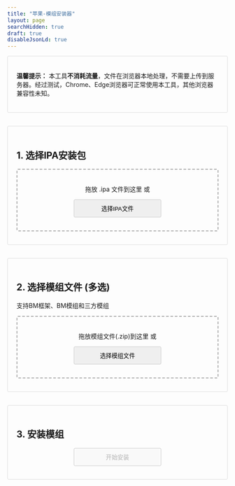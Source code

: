 ```yaml
---
title: "苹果-模组安装器"
layout: page
searchHidden: true
draft: true
disableJsonLd: true
---
```


<style>
    h1 {
        text-align: center;
        margin-bottom: 30px;
    }
    .section {
        margin-bottom: 30px;
        padding: 20px;
        border: 1px solid #ddd;
        border-radius: 3px;
    }
    .drop-zone {
        border: 2px dashed #aaa;
        padding: 20px;
        text-align: center;
        margin: 10px 0;
        cursor: pointer;
        border-radius: 3px;
    }
    .drop-zone.drag-over {
        border-color: #666;
    }
    .section button {
        border: 1px solid #ccc;
        border-radius: 5px;
        padding: 10px; /* 可去掉左右固定padding，避免与width冲突 */
        margin: 10px auto;
        border-radius: 3px;
        cursor: pointer;
        display: block;
        width: 200px; /* 固定宽度，根据需求调整数值 */
    }
    .section button:hover {
        transform: translateY(-1px);
        box-shadow: 0 2px 8px #666;
    }

    .file-info {
        margin: 10px 0;
        padding: 10px;
        border: 1px solid #ddd;
        border-radius: 3px;
    }
    .progress-container {
        margin: 10px 0;
        display: none;
      }
      .progress-bar {
        height: 5px;
        border: 1px solid #666;
        border-radius: 3px;
        overflow: hidden;
      }
      
      .progress-fill {
        height: 100%;
        width: 0%;
        transition: width 0.3s;
        background-color: #4cd964; /* 进度填充色（绿色示例） */
      }
    .error {
        color: red;
        margin: 10px 0;
        display: none;
    }
    .file-list {
        margin: 10px 0;
        max-height: 200px;
        overflow-y: auto;
        border: 1px solid #ddd;
        padding: 10px;
        background-color: #fff;
    }
    .file-item {
        padding: 5px;
        border-bottom: 1px solid #eee;
    }
    .file-item:last-child {
        border-bottom: none;
    }
</style>



<div class="section">
    <p><strong>温馨提示：</strong> 本工具<strong>不消耗流量</strong>，文件在浏览器本地处理，不需要上传到服务器。经过测试，Chrome、Edge浏览器可正常使用本工具，其他浏览器兼容性未知。</p>
</div>

<div class="section">
    <h2>1. 选择IPA安装包</h2>
    <div id="ipaDropZone" class="drop-zone">
        <p>拖放 .ipa 文件到这里 或</p>
        <button id="ipaBrowseBtn">选择IPA文件</button>
        <input type="file" id="ipaFileInput" accept=".ipa" style="display: none;">
    </div>
    <div id="ipaFileInfo" class="file-info" style="display: none;"></div>
    <div id="ipaError" class="error"></div>
</div>

<div class="section">
    <h2>2. 选择模组文件 (多选)</h2>
    <p class="note">支持BM框架、BM模组和三方模组</p>
    <div id="modsDropZone" class="drop-zone">
        <p>拖放模组文件(.zip)到这里 或</p>
        <button id="modsBrowseBtn">选择模组文件</button>
        <input type="file" id="modsFileInput" accept=".zip" multiple style="display: none;">
    </div>
    <div id="modsFileList" class="file-list" style="display: none;"></div>
    <div id="modsError" class="error"></div>
</div>

<div class="section">
    <h2>3. 安装模组</h2>
    <button id="installBtn" disabled>开始安装</button>
    <div id="installProgress" class="progress-container">
        <div class="progress-bar">
            <div id="installProgressFill" class="progress-fill"></div>
        </div>
        <p id="installProgressText">准备就绪</p>
    </div>
    <div id="installError" class="error"></div>
    <div id="installResult" style="display: none;">
        <h3>安装完成！</h3>
        <button id="downloadBtn">下载修改后的IPA</button>
    </div>
</div>

<script src="/js/klfa.encrypt.js"></script>
<script src="https://cdnjs.cloudflare.com/ajax/libs/jszip/3.10.1/jszip.min.js"></script>
<script src="https://cdnjs.cloudflare.com/ajax/libs/FileSaver.js/2.0.5/FileSaver.min.js"></script>
<script>
    document.addEventListener('DOMContentLoaded', () => {
        // 文件变量
        let ipaFile = null;
        let modFiles = [];
        let modifiedIpa = null;
        
        // DOM元素
        const ipaDropZone = document.getElementById('ipaDropZone');
        const ipaFileInput = document.getElementById('ipaFileInput');
        const ipaBrowseBtn = document.getElementById('ipaBrowseBtn');
        const ipaFileInfo = document.getElementById('ipaFileInfo');
        const ipaError = document.getElementById('ipaError');
        
        const modsDropZone = document.getElementById('modsDropZone');
        const modsFileInput = document.getElementById('modsFileInput');
        const modsBrowseBtn = document.getElementById('modsBrowseBtn');
        const modsFileList = document.getElementById('modsFileList');
        const modsError = document.getElementById('modsError');
        
        const installBtn = document.getElementById('installBtn');
        const installProgress = document.getElementById('installProgress');
        const installProgressFill = document.getElementById('installProgressFill');
        const installProgressText = document.getElementById('installProgressText');
        const installError = document.getElementById('installError');
        const installResult = document.getElementById('installResult');
        const downloadBtn = document.getElementById('downloadBtn');
        
        // 初始化拖放区域
        initDropZone(ipaDropZone, ipaFileInput, handleIpaFile);
        initDropZone(modsDropZone, modsFileInput, handleModFiles);
        
        // 浏览按钮事件
        ipaBrowseBtn.addEventListener('click', () => ipaFileInput.click());
        modsBrowseBtn.addEventListener('click', () => modsFileInput.click());
        
        // 文件选择事件
        ipaFileInput.addEventListener('change', (e) => {
            if (e.target.files.length > 0) handleIpaFile(e.target.files[0]);
        });
        
        modsFileInput.addEventListener('change', (e) => {
            if (e.target.files.length > 0) handleModFiles(Array.from(e.target.files));
        });
        
        // 安装按钮事件
        installBtn.addEventListener('click', async () => {
            await installMods();
        });
        
        // 下载按钮事件
        downloadBtn.addEventListener('click', () => {
            if (modifiedIpa) {
                const filename = ipaFile.name.replace('.ipa', '_modded.ipa');
                const blob = new Blob([modifiedIpa], { 
                    type: 'application/octet-stream' 
                });
                saveAs(blob, filename);
            }
        });
        
        // 处理IPA文件
        function handleIpaFile(file) {
            if (!file.name.toLowerCase().endsWith('.ipa')) {
                showError(ipaError, '请选择有效的IPA文件');
                return;
            }
            
            ipaError.style.display = 'none';
            ipaFile = file;
            ipaFileInfo.innerHTML = `已选择: <strong>${file.name}</strong> (${formatFileSize(file.size)})`;
            ipaFileInfo.style.display = 'block';
            checkReadyState();
        }
        
        // 处理模组文件
        function handleModFiles(files) {
            modsError.style.display = 'none';
            
            // 更宽松的过滤规则
            modFiles = files.filter(file => 
                file.name.match(/\.zip/i) &&  // 接受所有ZIP文件
                !file.name.match(/\.smali$/i) // 排除明显的非模组文件
            );
            
            if (modFiles.length === 0) {
                showError(modsError, '未找到有效的模组文件');
                return;
            }
            
            modsFileList.innerHTML = '';
            modFiles.forEach(file => {
                const fileItem = document.createElement('div');
                fileItem.className = 'file-item';
                
                // 识别文件类型
                let modType = 'unknown';
                let icon = '❓';
                
                if (file.name.match(/BM\d{3}\.zip/i)) {
                    modType = 'BM模组';
                    icon = '<i class="bi bi-puzzle">';
                } else if (file.name.match(/BM\d+\.\d+\.\d+\(.*\)\.zip/i)) {
                    modType = 'BM框架';
                    icon = '<i class="bi bi-cpu"></i>';
                } else {
                    modType = '其他模组';
                    icon = '<i class="bi bi-box-seam">';
                }
                
                fileItem.innerHTML = `${icon} <strong>${modType}</strong>: ${file.name} (${formatFileSize(file.size)})`;
                modsFileList.appendChild(fileItem);
            });
            modsFileList.style.display = 'block';
            checkReadyState();
        }
        
        // 检查是否准备好安装
        function checkReadyState() {
            installBtn.disabled = !(ipaFile && modFiles.length > 0);
        }
        
        // 安装模组
        async function installMods() {
            installError.style.display = 'none';
            installProgress.style.display = 'block';
            installProgressText.textContent = '准备安装...';
            installProgressFill.style.width = '0%';
            
            try {
                // 收集所有要添加的文件
                const modFilesToAdd = {
                    '_data': {},  // 对应data.archive
                    '_dlc0002': {} // 对应dlc0002.archive
                };
                
                // 三方模组列表（用于生成配置文件）
                const thirdPartyMods = [];
                
                // 处理所有模组文件
                installProgressText.textContent = '正在处理模组文件...';
                
                let processed = 0;
                for (const modFile of modFiles) {
                    const progress = 10 + (processed / modFiles.length) * 40;
                    installProgressFill.style.width = `${progress}%`;
                    
                    // 更新进度文本
                    installProgressText.textContent = `正在处理: ${modFile.name} (${processed+1}/${modFiles.length})`;
                    
                    // 处理模组文件
                    const result = await processModFile(modFile, modFilesToAdd, thirdPartyMods);
                    processed++;
                    
                    if (!result) {
                        console.warn(`跳过不支持的模组: ${modFile.name}`);
                    }
                }
                
                // 2. 读取IPA文件
                installProgressText.textContent = '正在读取IPA文件...';
                installProgressFill.style.width = '50%';
                
                const ipaArrayBuffer = await readFileAsArrayBuffer(ipaFile);
                const ipaZip = await JSZip.loadAsync(ipaArrayBuffer);
                
                // 3. 提取原始archive文件
                installProgressText.textContent = '正在提取原始游戏数据...';
                installProgressFill.style.width = '60%';
                
                // 查找Payload目录下的.app文件
                let appPath = '';
                for (const filename of Object.keys(ipaZip.files)) {
                    if (filename.includes('Payload/') && filename.endsWith('.app/')) {
                        appPath = filename;
                        break;
                    }
                }
                
                if (!appPath) {
                    throw new Error('找不到Payload目录下的.app文件');
                }
                
                // 提取data.archive和dlc0002.archive
                const dataArchivePath = `${appPath}data.archive`;
                const dlcArchivePath = `${appPath}dlc0002.archive`;
                
                const dataArchiveFile = ipaZip.files[dataArchivePath];
                const dlcArchiveFile = ipaZip.files[dlcArchivePath];
                
                if (!dataArchiveFile || dataArchiveFile.dir) {
                    throw new Error('找不到data.archive文件');
                }
                
                // 4. 解压原始archive文件
                installProgressText.textContent = '正在解压游戏数据...';
                installProgressFill.style.width = '70%';
                
                const dataArchiveData = await dataArchiveFile.async('uint8array');
                const dlcArchiveData = dlcArchiveFile ? await dlcArchiveFile.async('uint8array') : null;
                
                // 使用KLFA解包
                const originalDataFiles = await KLFA.unpack(dataArchiveData);
                const originalDlcFiles = dlcArchiveData ? await KLFA.unpack(dlcArchiveData) : [];
                
                // 5. 合并模组文件
                installProgressText.textContent = '正在合并模组文件...';
                installProgressFill.style.width = '80%';
                
                // 创建合并后的文件集合
                const mergedDataFiles = [...originalDataFiles];
                const mergedDlcFiles = [...originalDlcFiles];
                
                // 添加模组文件到data
                for (const [path, fileData] of Object.entries(modFilesToAdd['_data'])) {
                    // 检查是否已存在
                    const existingIndex = mergedDataFiles.findIndex(f => f.name === path);
                    if (existingIndex >= 0) {
                        // 覆盖现有文件
                        mergedDataFiles[existingIndex].data = fileData;
                    } else {
                        // 添加新文件
                        mergedDataFiles.push({
                            name: path,
                            data: fileData,
                            size: fileData.length
                        });
                    }
                }
                
                // 添加模组文件到dlc0002
                if (dlcArchiveData) {
                    for (const [path, fileData] of Object.entries(modFilesToAdd['_dlc0002'])) {
                        const existingIndex = mergedDlcFiles.findIndex(f => f.name === path);
                        if (existingIndex >= 0) {
                            mergedDlcFiles[existingIndex].data = fileData;
                        } else {
                            mergedDlcFiles.push({
                                name: path,
                                data: fileData,
                                size: fileData.length
                            });
                        }
                    }
                }
                
                // 6. 生成并添加三方模组配置文件
                if (mergedDataFiles.length > 0) {
                    installProgressText.textContent = '生成三方模组配置文件...';
                    
                    // 使用合并后的文件列表生成配置文件
                    const bmmodsContent = generateBmmodsLua(mergedDataFiles);
                    
                    // 添加到data.archive
                    mergedDataFiles.push({
                        name: 'mods/bmmods.lua',
                        data: new TextEncoder().encode(bmmodsContent),
                        size: bmmodsContent.length
                    });
                }

                
                // 7. 重新打包archive文件
                installProgressText.textContent = '正在重新打包游戏数据...';
                installProgressFill.style.width = '85%';
                
                const newDataArchive = await KLFA.pack(mergedDataFiles);
                const newDlcArchive = dlcArchiveData ? await KLFA.pack(mergedDlcFiles) : null;
                
                // 8. 更新IPA文件
                installProgressText.textContent = '正在更新IPA文件...';
                installProgressFill.style.width = '90%';
                
                // 删除旧的archive文件
                ipaZip.remove(dataArchivePath);
                if (dlcArchiveFile) {
                    ipaZip.remove(dlcArchivePath);
                }
                
                // 添加新的archive文件
                ipaZip.file(dataArchivePath, newDataArchive);
                if (newDlcArchive) {
                    ipaZip.file(dlcArchivePath, newDlcArchive);
                }
                
                // 9. 生成修改后的IPA
                installProgressText.textContent = '正在生成修改后的IPA...';
                installProgressFill.style.width = '95%';
                
                modifiedIpa = await ipaZip.generateAsync({ type: 'blob' }, (metadata) => {
                    if (metadata.percent) {
                        const progress = 95 + (metadata.percent / 100) * 5;
                        installProgressFill.style.width = `${progress}%`;
                    }
                });
                
                // 完成
                installProgressFill.style.width = '100%';
                installProgressText.textContent = '安装完成！';
                
                // 显示下载按钮
                setTimeout(() => {
                    installResult.style.display = 'block';
                    installResult.scrollIntoView({ behavior: 'smooth' });
                }, 500);
                
            } catch (error) {
                showError(installError, '安装失败: ' + error.message);
                console.error(error);
                installProgressText.textContent = '安装失败';
                installProgressFill.style.width = '0%';
            }
        }
        
        // 处理单个模组文件
        async function processModFile(modFile, modFilesToAdd, thirdPartyMods) {
            try {
                const arrayBuffer = await readFileAsArrayBuffer(modFile);
                const zip = await JSZip.loadAsync(arrayBuffer);
                
                let isBMXXX = false;
                let isFramework = false;
                let isThirdParty = false;
                
                // 识别模组类型
                if (modFile.name.match(/BM\d{3}\.zip/i)) {
                    isBMXXX = true;
                } else if (modFile.name.match(/BM\d+\.\d+\.\d+\(.*\)\.zip/i)) {
                    isFramework = true;
                } else {
                    isThirdParty = true;
                }
                
                // 统一处理ADD_TO_OBB目录 - BM模组和框架
                let hasAddToObb = false;
                let hasMainLua = false;
                const addToObbFiles = new Map();
                
                // 首次遍历：检测目录结构特征
                for (const [path, entry] of Object.entries(zip.files)) {
                    if (entry.dir) continue;
                    
                    // 仅统一路径分隔符，保持原始大小写
                    const normalizedPath = path.replace(/\\/g, '/');
                    // 临时转小写用于匹配判断（忽略大小写）
                    const lowerPath = normalizedPath.toLowerCase();
                    
                    // 检测 main.lua（忽略大小写）
                    if (lowerPath.endsWith('/main.lua')) {
                        hasMainLua = true;
                    }
                
                    // 检测 ADD_TO_OBB 目录（忽略大小写）
                    const obbMatch = lowerPath.match(/(^|\/)add_to_obb\/(.+)/);
                    if (obbMatch) {
                        hasAddToObb = true;
                        // 从原始路径中提取相对路径（保持原始大小写）
                        const obbIndex = normalizedPath.toLowerCase().indexOf('add_to_obb/');
                        if (obbIndex !== -1) {
                            const relPath = normalizedPath.slice(obbIndex + 'add_to_obb/'.length);
                            addToObbFiles.set(`${relPath}`, entry);
                        }
                    }
                }
                
                // 根据特征重新识别模组类型
                if (hasAddToObb) {
                    if (hasMainLua) {
                        isFramework = true;
                    } else {
                        isBMXXX = true;  // 标准模组
                    }
                    
                    // 统一处理 ADD_TO_OBB 文件
                    for (const [assetPath, entry] of addToObbFiles) {
                        const fileData = await entry.async('uint8array');
                        
                        // 根据路径决定添加到哪个archive
                        if (assetPath.startsWith('mods/') || assetPath.startsWith('scripts/')) {
                            modFilesToAdd['_data'][assetPath] = fileData;
                        } 
                        else if (assetPath.startsWith('DLC0002/')) {
                            const targetPath = assetPath.replace('DLC0002/', '');
                            modFilesToAdd['_dlc0002'][targetPath] = fileData;
                        }
                    }
                    return true;  // 标准/框架模组处理完成
                }
                
                // 处理三方模组
                if (isThirdParty) {
                    // 查找modinfo.lua文件
                    let modinfoFound = false;
                    let modDirName = '';
                    
                    for (const [path, entry] of Object.entries(zip.files)) {
                        if (entry.dir) continue;
                        
                        const normalizedPath = path.replace(/\\/g, '/');
                        if (normalizedPath.toLowerCase().endsWith('/modinfo.lua')) {
                            modinfoFound = true;
                            // 提取模组目录名
                            modDirName = normalizedPath.split('/')[0];
                            break;
                        }
                    }
                    
                    if (!modinfoFound) {
                        console.warn(`三方模组 ${modFile.name} 缺少 modinfo.lua 文件`);
                        return false;
                    }
                    
                    // 记录三方模组
                    thirdPartyMods.push(modDirName);
                    
                    // 添加所有文件到data.archive
                    for (const [path, entry] of Object.entries(zip.files)) {
                        if (entry.dir) continue;
                        
                        const normalizedPath = path.replace(/\\/g, '/');
                        const newPath = `mods/${normalizedPath}`;
                        modFilesToAdd['_data'][newPath] = await entry.async('uint8array');
                    }
                    
                    return true;
                }
                
                return false;
                
            } catch (error) {
                console.error(`处理模组失败: ${modFile.name}`, error);
                throw new Error(`处理模组失败: ${modFile.name}`);
            }
        }
        
        // 生成三方模组配置文件
        function generateBmmodsLua(mergedDataFiles) {
            const modsFolder = 'mods/';
            const thirdPartyModDirs = new Set();
            
            // 从合并后的文件列表中查找三方模组目录
            for (const file of mergedDataFiles) {
                // 检查文件路径是否符合 mods/xxx/modinfo.lua 格式
                if (file.name.startsWith(modsFolder) && file.name.includes('/modinfo.lua')) {
                    // 提取模组目录名（mods/后的第一级目录）
                    const relPath = file.name.substring(modsFolder.length);
                    const modDir = relPath.split('/')[0];
                    
                    // 排除标准BM模组（以BM后跟三位数字开头）
                    if (modDir && !modDir.match(/^BM\d{3}/)) {
                        thirdPartyModDirs.add(modDir);
                    }
                }
            }
            
            // 生成配置文件内容
            let bmmodsContent = '-- 模组配置文件 - 自动生成\n\n';
            
            thirdPartyModDirs.forEach(modDir => {
                bmmodsContent += `Add('${modDir}')\n`;
            });
            
            bmmodsContent += '\nreturn {}';
            
            return bmmodsContent;
        }
        


        // 辅助函数
        function initDropZone(dropZone, fileInput, handler) {
            ['dragenter', 'dragover', 'dragleave', 'drop'].forEach(eventName => {
                dropZone.addEventListener(eventName, preventDefaults, false);
            });
            
            ['dragenter', 'dragover'].forEach(eventName => {
                dropZone.addEventListener(eventName, () => {
                    dropZone.classList.add('drag-over');
                }, false);
            });
            
            ['dragleave', 'drop'].forEach(eventName => {
                dropZone.addEventListener(eventName, () => {
                    dropZone.classList.remove('drag-over');
                }, false);
            });
            
            dropZone.addEventListener('drop', (e) => {
                const dt = e.dataTransfer;
                if (dt.files.length > 0) {
                    if (fileInput.multiple) {
                        handler(Array.from(dt.files));
                    } else {
                        handler(dt.files[0]);
                    }
                }
            });
        }
        
        function preventDefaults(e) {
            e.preventDefault();
            e.stopPropagation();
        }
        
        function showError(element, message) {
            element.textContent = message;
            element.style.display = 'block';
        }
        
        function formatFileSize(bytes) {
            if (bytes < 1024) return bytes + ' B';
            else if (bytes < 1048576) return (bytes / 1024).toFixed(1) + ' KB';
            else return (bytes / 1048576).toFixed(1) + ' MB';
        }
        
        function readFileAsArrayBuffer(file) {
            return new Promise((resolve, reject) => {
                const reader = new FileReader();
                reader.onload = () => resolve(reader.result);
                reader.onerror = reject;
                reader.readAsArrayBuffer(file);
            });
        }
    });
</script>
